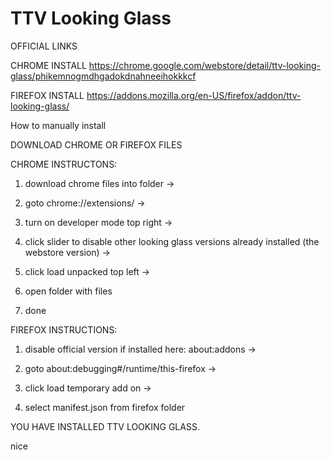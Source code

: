 # TTV Looking Glass

OFFICIAL LINKS

CHROME INSTALL
https://chrome.google.com/webstore/detail/ttv-looking-glass/phikemnogmdhgadokdnahneeihokkkcf

FIREFOX INSTALL
https://addons.mozilla.org/en-US/firefox/addon/ttv-looking-glass/


How to manually install


DOWNLOAD CHROME OR FIREFOX FILES

CHROME INSTRUCTONS:

  1. download chrome files into folder ->

  2. goto chrome://extensions/ -> 

  3. turn on developer mode top right -> 

  4. click slider to disable other looking glass versions already installed (the webstore version) ->

  5. click load unpacked top left -> 

  6. open folder with files

  7. done


FIREFOX INSTRUCTIONS:

  1. disable official version if installed here: about:addons ->

  2. goto about:debugging#/runtime/this-firefox ->

  3. click load temporary add on ->

  5. select manifest.json from firefox folder


YOU HAVE INSTALLED TTV LOOKING GLASS.

nice


